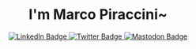 <h1 align="center">I'm Marco Piraccini~</h1>

<div id="badges" align="center">
  <a href="https://www.linkedin.com/in/marcopiraccini/">
    <img src="https://img.shields.io/badge/LinkedIn-blue?style=for-the-badge&logo=linkedin&logoColor=white" alt="LinkedIn Badge"/>
  </a>
  <a href="https://twitter.com/marcopiraccini">
    <img src="https://img.shields.io/badge/Twitter-blue?style=for-the-badge&logo=twitter&logoColor=white" alt="Twitter Badge"/>
  </a>
  <a rel="me" href="https://fosstodon.org/@marcopiraccini">
    <img src="https://img.shields.io/badge/Mastodon-blue?style=for-the-badge&logo=mastodon&logoColor=white" alt="Mastodon Badge"/>
  </a>
</div>


